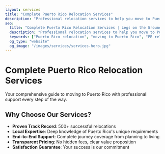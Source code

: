 ```yaml
---
layout: services
title: "Complete Puerto Rico Relocation Services"
description: "Professional relocation services to help you move to Puerto Rico with confidence. From property search to official setup and ongoing support."
seo:
  title: "Complete Puerto Rico Relocation Services | Legs on the Ground"
  description: "Professional relocation services to help you move to Puerto Rico with confidence. From property search to official setup and ongoing support."
  keywords: ["Puerto Rico relocation", "moving to Puerto Rico", "PR relocation services", "Puerto Rico property search", "PR official setup", "island living support"]
  og_type: "website"
  og_image: "/images/services/services-hero.jpg"
---
```


# Complete Puerto Rico Relocation Services

Your comprehensive guide to moving to Puerto Rico with professional support every step of the way.

## Why Choose Our Services?

- **Proven Track Record**: 500+ successful relocations
- **Local Expertise**: Deep knowledge of Puerto Rico's unique requirements  
- **End-to-End Support**: Complete journey coverage from planning to living
- **Transparent Pricing**: No hidden fees, clear value proposition
- **Satisfaction Guarantee**: Your success is our commitment